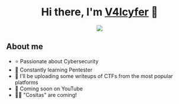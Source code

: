 
<!--Centrado de cabecera -->

<div align="center">
<h1 align="center">Hi there, I'm <a href="https://www.linkedin.com/in/john-jairo-rimarachin-sanchez-35aa8074/">V4lcyfer</a> 👋</h1>
 <!--<img src="https://imgur.com/zl97WYP.png">-->
 <img src="https://imgur.com/mrSgmq2.png">
 
</div>



<!--banner -->

<!--Contenido sobre mi -->
## About me

- ⭐ Passionate about Cybersecurity
- 📲 Constantly learning Pentester
- 📗 I'll be uploading some writeups of CTFs from the most popular platforms
- 🎥 Coming soon on YouTube
- 🧑‍🏫 "Cositas" are coming!

<br>
<!--
### Hi there, I'm [V4lcyfer](https://durgeshsamariya.github.io)
**V4lcyfer/V4lcyfer** is a ✨ _special_ ✨ repository because its `README.md` (this file) appears on your GitHub profile.

Here are some ideas to get you started:

- 🔭 I’m currently working on ...
- 🌱 I’m currently learning ...
- 👯 I’m looking to collaborate on ...
- 🤔 I’m looking for help with ...
- 💬 Ask me about ...
- 📫 How to reach me: ...
- 😄 Pronouns: ...
- ⚡ Fun fact: ...
-->
